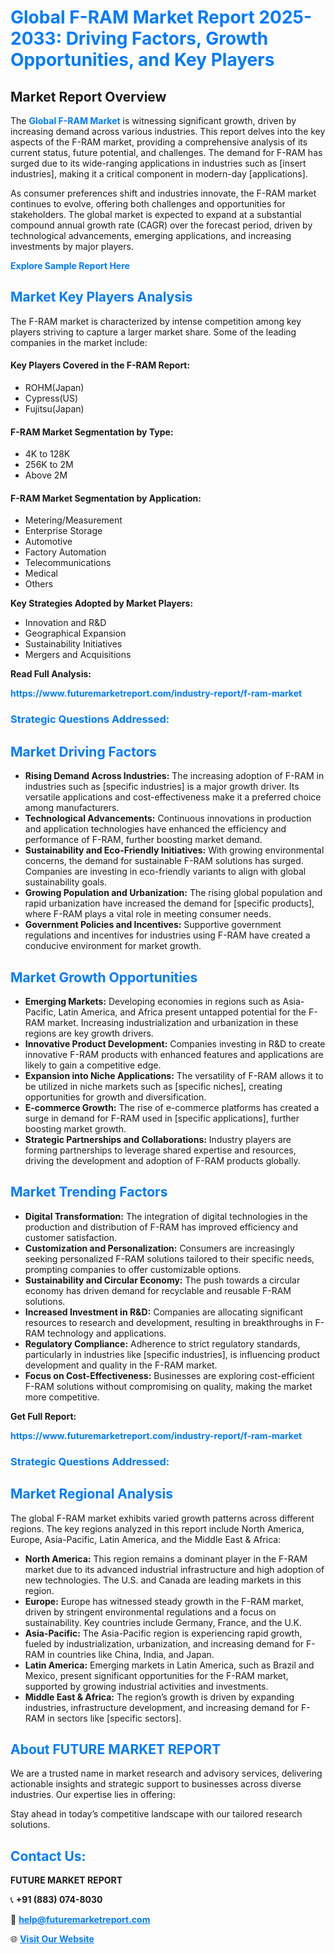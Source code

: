 <h1 style="color: #007BFF;">Global F-RAM Market Report 2025-2033: Driving Factors, Growth Opportunities, and Key Players</h1>

<section id="overview">
<h2>Market Report Overview</h2>
<p>The <a href="https://www.futuremarketreport.com/industry-report/f-ram-market" style="color: #007BFF; text-decoration: none;"><strong>Global F-RAM Market</strong></a> is witnessing significant growth, driven by increasing demand across various industries. This report delves into the key aspects of the F-RAM market, providing a comprehensive analysis of its current status, future potential, and challenges. The demand for F-RAM has surged due to its wide-ranging applications in industries such as [insert industries], making it a critical component in modern-day [applications].</p>
<p>As consumer preferences shift and industries innovate, the F-RAM market continues to evolve, offering both challenges and opportunities for stakeholders. The global market is expected to expand at a substantial compound annual growth rate (CAGR) over the forecast period, driven by technological advancements, emerging applications, and increasing investments by major players.</p>
</section>

<section id="overview">
<p><a href="https://www.futuremarketreport.com/request-sample/reportId=45750" style="color: #007BFF; text-decoration: none;"><strong>Explore Sample Report Here</strong></a></p>
</section>

<section id="key-players">
<h2 style="color: #007BFF;">Market Key Players Analysis</h2>
<p>The F-RAM market is characterized by intense competition among key players striving to capture a larger market share. Some of the leading companies in the market include:</p>
<h4>Key Players Covered in the F-RAM Report:</h4>
<ul><li>ROHM(Japan)</li><li>Cypress(US)</li><li>Fujitsu(Japan)</li></ul>
<h4>F-RAM Market Segmentation by Type:</h4>
<ul><li>4K to 128K</li><li>256K to 2M</li><li>Above 2M</li></ul>

<h4>F-RAM Market Segmentation by Application:</h4>
<ul><li>Metering/Measurement</li><li>Enterprise Storage</li><li>Automotive</li><li>Factory Automation</li><li>Telecommunications</li><li>Medical</li><li>Others</li></ul>
<p><strong>Key Strategies Adopted by Market Players:</strong></p>
<ul>
<li>Innovation and R&D</li>
<li>Geographical Expansion</li>
<li>Sustainability Initiatives</li>
<li>Mergers and Acquisitions</li>
</ul>
</section>

<section>
<p><strong>Read Full Analysis: </strong></p><a href="https://www.futuremarketreport.com/industry-report/f-ram-market" style="color: #007BFF; text-decoration: none;"><strong>https://www.futuremarketreport.com/industry-report/f-ram-market</strong></a>
<h3 style="color: #007BFF;">Strategic Questions Addressed:</h3>
</section>

<section id="driving-factors">
<h2 style="color: #007BFF;">Market Driving Factors</h2>
<ul>
<li><strong>Rising Demand Across Industries:</strong> The increasing adoption of F-RAM in industries such as [specific industries] is a major growth driver. Its versatile applications and cost-effectiveness make it a preferred choice among manufacturers.</li>
<li><strong>Technological Advancements:</strong> Continuous innovations in production and application technologies have enhanced the efficiency and performance of F-RAM, further boosting market demand.</li>
<li><strong>Sustainability and Eco-Friendly Initiatives:</strong> With growing environmental concerns, the demand for sustainable F-RAM solutions has surged. Companies are investing in eco-friendly variants to align with global sustainability goals.</li>
<li><strong>Growing Population and Urbanization:</strong> The rising global population and rapid urbanization have increased the demand for [specific products], where F-RAM plays a vital role in meeting consumer needs.</li>
<li><strong>Government Policies and Incentives:</strong> Supportive government regulations and incentives for industries using F-RAM have created a conducive environment for market growth.</li>
</ul>
</section>

<section id="growth-opportunities">
<h2 style="color: #007BFF;">Market Growth Opportunities</h2>
<ul>
<li><strong>Emerging Markets:</strong> Developing economies in regions such as Asia-Pacific, Latin America, and Africa present untapped potential for the F-RAM market. Increasing industrialization and urbanization in these regions are key growth drivers.</li>
<li><strong>Innovative Product Development:</strong> Companies investing in R&D to create innovative F-RAM products with enhanced features and applications are likely to gain a competitive edge.</li>
<li><strong>Expansion into Niche Applications:</strong> The versatility of F-RAM allows it to be utilized in niche markets such as [specific niches], creating opportunities for growth and diversification.</li>
<li><strong>E-commerce Growth:</strong> The rise of e-commerce platforms has created a surge in demand for F-RAM used in [specific applications], further boosting market growth.</li>
<li><strong>Strategic Partnerships and Collaborations:</strong> Industry players are forming partnerships to leverage shared expertise and resources, driving the development and adoption of F-RAM products globally.</li>
</ul>
</section>

<section id="trending-factors">
<h2 style="color: #007BFF;">Market Trending Factors</h2>
<ul>
<li><strong>Digital Transformation:</strong> The integration of digital technologies in the production and distribution of F-RAM has improved efficiency and customer satisfaction.</li>
<li><strong>Customization and Personalization:</strong> Consumers are increasingly seeking personalized F-RAM solutions tailored to their specific needs, prompting companies to offer customizable options.</li>
<li><strong>Sustainability and Circular Economy:</strong> The push towards a circular economy has driven demand for recyclable and reusable F-RAM solutions.</li>
<li><strong>Increased Investment in R&D:</strong> Companies are allocating significant resources to research and development, resulting in breakthroughs in F-RAM technology and applications.</li>
<li><strong>Regulatory Compliance:</strong> Adherence to strict regulatory standards, particularly in industries like [specific industries], is influencing product development and quality in the F-RAM market.</li>
<li><strong>Focus on Cost-Effectiveness:</strong> Businesses are exploring cost-efficient F-RAM solutions without compromising on quality, making the market more competitive.</li>
</ul>
</section>

<section>
<p><strong>Get Full Report: </strong></p><a href="https://www.futuremarketreport.com/industry-report/f-ram-market" style="color: #007BFF; text-decoration: none;"><strong>https://www.futuremarketreport.com/industry-report/f-ram-market</strong></a>
<h3 style="color: #007BFF;">Strategic Questions Addressed:</h3>
</section>


<section id="regional-analysis">
<h2 style="color: #007BFF;">Market Regional Analysis</h2>
<p>The global F-RAM market exhibits varied growth patterns across different regions. The key regions analyzed in this report include North America, Europe, Asia-Pacific, Latin America, and the Middle East & Africa:</p>
<ul>
<li><strong>North America:</strong> This region remains a dominant player in the F-RAM market due to its advanced industrial infrastructure and high adoption of new technologies. The U.S. and Canada are leading markets in this region.</li>
<li><strong>Europe:</strong> Europe has witnessed steady growth in the F-RAM market, driven by stringent environmental regulations and a focus on sustainability. Key countries include Germany, France, and the U.K.</li>
<li><strong>Asia-Pacific:</strong> The Asia-Pacific region is experiencing rapid growth, fueled by industrialization, urbanization, and increasing demand for F-RAM in countries like China, India, and Japan.</li>
<li><strong>Latin America:</strong> Emerging markets in Latin America, such as Brazil and Mexico, present significant opportunities for the F-RAM market, supported by growing industrial activities and investments.</li>
<li><strong>Middle East & Africa:</strong> The region’s growth is driven by expanding industries, infrastructure development, and increasing demand for F-RAM in sectors like [specific sectors].</li>
</ul>
</section>

<footer>
<h2 style="color: #007BFF;">About FUTURE MARKET REPORT</h2>
<p>We are a trusted name in market research and advisory services, delivering actionable insights and strategic support to businesses across diverse industries. Our expertise lies in offering:</p>

<p>Stay ahead in today’s competitive landscape with our tailored research solutions.</p>

<h2 style="color: #007BFF;">Contact Us:</h2>
<p><strong>FUTURE MARKET REPORT</strong></p>
<p>📞 <strong>+91 (883) 074-8030</strong></p>
<p>📧 <strong><a href="mailto:help@futuremarketreport.com" style="color: #007BFF;">help@futuremarketreport.com</a></strong></p>
<p>🌐 <strong><a href="https://www.futuremarketreport.com/" style="color: #007BFF;">Visit Our Website</a></strong></p>
</footer>